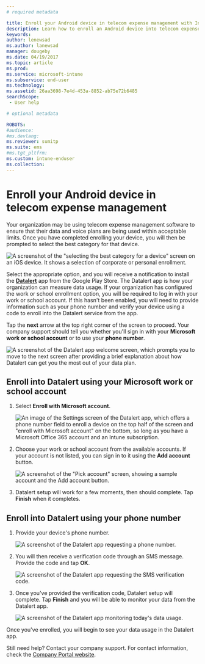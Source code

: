 ```yaml
---
# required metadata

title: Enroll your Android device in telecom expense management with Intune
description: Learn how to enroll an Android device into telecom expense management.
keywords:
author: lenewsad
ms.author: lanewsad
manager: dougeby
ms.date: 04/19/2017
ms.topic: article
ms.prod:
ms.service: microsoft-intune
ms.subservice: end-user
ms.technology:
ms.assetid: 26aa3698-7e4d-453a-8852-ab75e72b6485
searchScope:
 - User help

# optional metadata

ROBOTS:
#audience:
#ms.devlang:
ms.reviewer: sumitp
ms.suite: ems
#ms.tgt_pltfrm:
ms.custom: intune-enduser
ms.collection: 
---
```


# Enroll your Android device in telecom expense management

Your organization may be using telecom expense management software to ensure that their data and voice plans are being used within acceptable limits. Once you have completed enrolling your device, you will then be prompted to select the best category for that device.

![A screenshot of the "selecting the best category for a device" screen on an iOS device. It shows a selection of corporate or personal enrollment.](./media/and-enroll-11-tem-select-best-category.png)

Select the appropriate option, and you will receive a notification to install the [__Datalert__](https://play.google.com/store/apps/details?id=fr.memobox.databox) app from the Google Play Store. The Datalert app is how your organization can measure data usage. If your organization has configured the work or school enrollment option, you will be required to log in with your work or school account. If this hasn't been enabled, you will need to provide information such as your phone number and verify your device using a code to enroll into the Datalert service from the app.

Tap the __next__ arrow at the top right corner of the screen to proceed. Your company support should tell you whether you'll sign in with your __Microsoft work or school account__ or to use your __phone number__.

  ![A screenshot of the Datalert app welcome screen, which prompts you to move to the next screen after providing a brief explanation about how Datalert can get you the most out of your data plan.](./media/and-enroll-12-tem-datalert-setup.png)

## Enroll into Datalert using your Microsoft work or school account

1. Select __Enroll with Microsoft account__.

   ![An image of the Settings screen of the Datalert app, which offers a phone number field to enroll a device on the top half of the screen and "enroll with Microsoft account" on the bottom, so long as you have a Microsoft Office 365 account and an Intune subscription.](./media/and-enroll-12a-tem-datalert-enroll-msft-account.png)

2. Choose your work or school account from the available accounts. If your account is not listed, you can sign in to it using the **Add account** button.

   ![A screenshot of the "Pick account" screen, showing a sample account and the Add account button.](./media/and-enroll-12b-tem-datalert-enroll-select-msft-account.png)

3. Datalert setup will work for a few moments, then should complete. Tap __Finish__ when it completes.

## Enroll into Datalert using your phone number

1. Provide your device's phone number.

   ![A screenshot of the Datalert app requesting a phone number.](./media/and-enroll-13-tem-datalert-phone-number.png)

2. You will then receive a verification code through an SMS message. Provide the code and tap __OK__.

   ![A screenshot of the Datalert app requesting the SMS verification code.](./media/and-enroll-14-tem-datalert-sms.png)

3. Once you've provided the verification code, Datalert setup will complete. Tap __Finish__ and you will be able to monitor your data from the Datalert app.

   ![A screenshot of the Datalert app monitoring today's data usage.](./media/and-enroll-15-tem-datalert-monitoring-active.png)

Once you've enrolled, you will begin to see your data usage in the Datalert app.

Still need help? Contact your company support. For contact information, check the [Company Portal website](https://go.microsoft.com/fwlink/?linkid=2010980).
